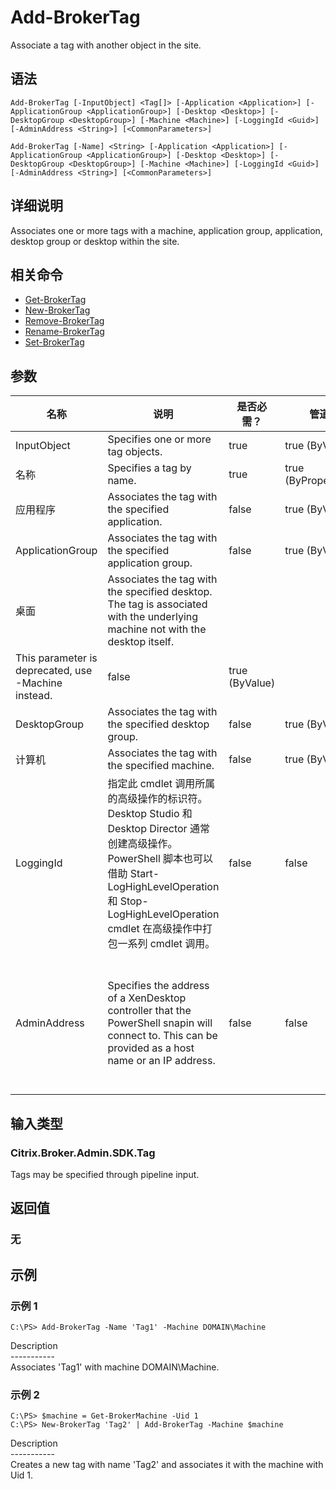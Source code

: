# Add-BrokerTag

Associate a tag with another object in the site.

## 语法

    Add-BrokerTag [-InputObject] <Tag[]> [-Application <Application>] [-ApplicationGroup <ApplicationGroup>] [-Desktop <Desktop>] [-DesktopGroup <DesktopGroup>] [-Machine <Machine>] [-LoggingId <Guid>] [-AdminAddress <String>] [<CommonParameters>]
    
    Add-BrokerTag [-Name] <String> [-Application <Application>] [-ApplicationGroup <ApplicationGroup>] [-Desktop <Desktop>] [-DesktopGroup <DesktopGroup>] [-Machine <Machine>] [-LoggingId <Guid>] [-AdminAddress <String>] [<CommonParameters>]
    

## 详细说明

Associates one or more tags with a machine, application group, application, desktop group or desktop within the site.

## 相关命令

- [Get-BrokerTag](Get-BrokerTag.html)
- [New-BrokerTag](New-BrokerTag.html)
- [Remove-BrokerTag](Remove-BrokerTag.html)
- [Rename-BrokerTag](Rename-BrokerTag.html)
- [Set-BrokerTag](Set-BrokerTag.html)

## 参数

| 名称               | 说明                                                                                                                                                                                  | 是否必需？ | 管道输入                  | 默认值                                                                                    |
| ---------------- | ----------------------------------------------------------------------------------------------------------------------------------------------------------------------------------- | ----- | --------------------- | -------------------------------------------------------------------------------------- |
| InputObject      | Specifies one or more tag objects.                                                                                                                                                  | true  | true (ByValue)        |                                                                                        |
| 名称               | Specifies a tag by name.                                                                                                                                                            | true  | true (ByPropertyName) |                                                                                        |
| 应用程序             | Associates the tag with the specified application.                                                                                                                                  | false | true (ByValue)        |                                                                                        |
| ApplicationGroup | Associates the tag with the specified application group.                                                                                                                            | false | true (ByValue)        |                                                                                        |
| 桌面               | Associates the tag with the specified desktop. The tag is associated with the underlying machine not with the desktop itself.  
This parameter is deprecated, use -Machine instead. | false | true (ByValue)        |                                                                                        |
| DesktopGroup     | Associates the tag with the specified desktop group.                                                                                                                                | false | true (ByValue)        |                                                                                        |
| 计算机              | Associates the tag with the specified machine.                                                                                                                                      | false | true (ByValue)        |                                                                                        |
| LoggingId        | 指定此 cmdlet 调用所属的高级操作的标识符。 Desktop Studio 和 Desktop Director 通常创建高级操作。 PowerShell 脚本也可以借助 Start-LogHighLevelOperation 和 Stop-LogHighLevelOperation cmdlet 在高级操作中打包一系列 cmdlet 调用。     | false | false                 |                                                                                        |
| AdminAddress     | Specifies the address of a XenDesktop controller that the PowerShell snapin will connect to. This can be provided as a host name or an IP address.                                  | false | false                 | Localhost. Once a value is provided by any cmdlet, this value will become the default. |

## 输入类型

### Citrix.Broker.Admin.SDK.Tag

Tags may be specified through pipeline input.

## 返回值

### 无

## 示例

### 示例 1

    C:\PS> Add-BrokerTag -Name 'Tag1' -Machine DOMAIN\Machine
    

Description  
\---\---\-----  
Associates 'Tag1' with machine DOMAIN\Machine.

### 示例 2

    C:\PS> $machine = Get-BrokerMachine -Uid 1
    C:\PS> New-BrokerTag 'Tag2' | Add-BrokerTag -Machine $machine
    

Description  
\---\---\-----  
Creates a new tag with name 'Tag2' and associates it with the machine with Uid 1.